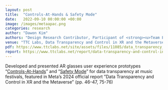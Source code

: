 ```yaml
---
layout: post
title:  "Controls-At-Hands & Safety Mode"
date:   2022-09-10 00:00:00 +00:00
image: /images/metaapac.png
categories: research
author: "Dawon Kim"
authors: "Design Research Contributor, Participant of <strong><u>Team Entertainment</u></strong> @ Seoul National University"
venue: "TTC Labs, Data Transparency and Control in XR and the Metaverse: Early UX explorations with people in APAC"
pdf: https://www.ttclabs.net/site/assets/files/11085/data_transparency_and_control_in_xr_and_the_metaverse_report.pdf 
report: https://www.ttclabs.net/report/data-transparency-and-control-in-the-metaverse
---
```

Developed and presented AR glasses user experience prototypes “[Controls-At-Hands](https://www.ttclabs.net/design/adjusting-the-level-of-data-being-shared)” and “[Safety Mode](https://www.ttclabs.net/design/using-body-based-data-to-support-peoples-wellbeing)” for data transparency at music festivals, featured in Meta’s 2024 official report ”Data Transparency and Control in XR and the Metaverse” (pp. 46-47, 75-76)